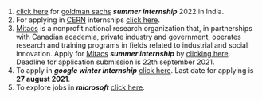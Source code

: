 1. [click here](https://www.goldmansachs.com/careers/students/programs/) for [goldman sachs](https://www.goldmansachs.com/) ***summer internship*** 2022 in India.
2. For applying in [CERN](https://home.cern/) internships [click here](https://careers.cern/students). 
3. [Mitacs](https://www.mitacs.ca/en) is a nonprofit national research organization that, in partnerships with Canadian academia, private industry and government, operates research and training programs in fields related to industrial and social innovation. Apply for [Mitacs](https://www.mitacs.ca/en) ***summer internship*** by [clicking here](https://www.mitacs.ca/en/programs/globalink/globalink-research-internship). Deadline for application submission is 22th september 2021.
4. To apply in ***google winter internship*** [click here](https://careers.google.com/jobs/results/138852775392879302-software-engineering-intern-winter-2022/). Last date for applying is **27 august 2021**.
5. To explore jobs in ***microsoft*** [click here](https://careers.microsoft.com/professionals/us/en/c/engineering-jobs).

